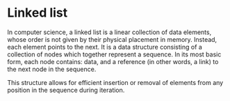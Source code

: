 # Linked list

In computer science, a linked list is a linear collection of data elements, whose order is not given by their physical placement in memory. 
Instead, each element points to the next. It is a data structure consisting of a collection of nodes which together represent a sequence. 
In its most basic form, each node contains: data, and a reference (in other words, a link) to the next node in the sequence. 

This structure allows for efficient insertion or removal of elements from any position in the sequence during iteration.